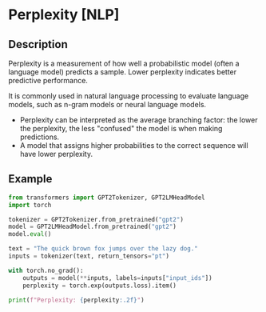 # Perplexity [NLP]

## Description

Perplexity is a measurement of how well a probabilistic model (often a language model) predicts a sample.
Lower perplexity indicates better predictive performance.

It is commonly used in natural language processing to evaluate language models, such as n-gram models or neural language models.

- Perplexity can be interpreted as the average branching factor: the lower the perplexity, the less "confused" the model is when making predictions.
- A model that assigns higher probabilities to the correct sequence will have lower perplexity.

## Example

```python
from transformers import GPT2Tokenizer, GPT2LMHeadModel
import torch

tokenizer = GPT2Tokenizer.from_pretrained("gpt2")
model = GPT2LMHeadModel.from_pretrained("gpt2")
model.eval()

text = "The quick brown fox jumps over the lazy dog."
inputs = tokenizer(text, return_tensors="pt")

with torch.no_grad():
    outputs = model(**inputs, labels=inputs["input_ids"])
    perplexity = torch.exp(outputs.loss).item()

print(f"Perplexity: {perplexity:.2f}")
```
